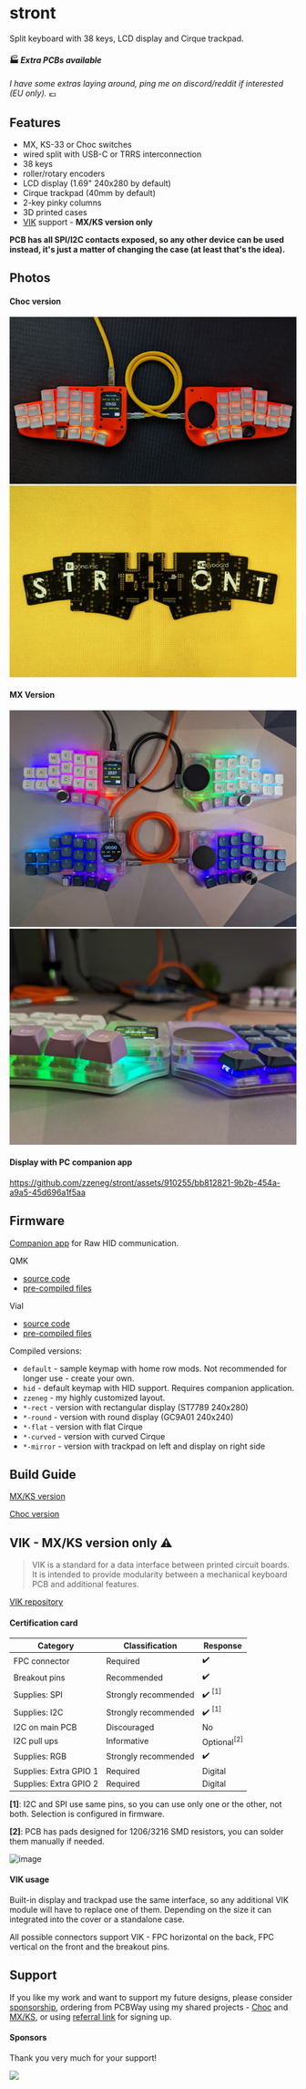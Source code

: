 # stront

Split keyboard with 38 keys, LCD display and Cirque trackpad.

####  🏭 _Extra PCBs available_ 
_I have some extras laying around, ping me on discord/reddit if interested (EU only)._ 💶

## Features

- MX, KS-33 or Choc switches
- wired split with USB-C or TRRS interconnection
- 38 keys
- roller/rotary encoders
- LCD display (1.69" 240x280 by default)
- Cirque trackpad (40mm by default)
- 2-key pinky columns
- 3D printed cases
- [VIK](https://github.com/sadekbaroudi/vik) support - **MX/KS version only**

**PCB has all SPI/I2C contacts exposed, so any other device can be used instead, it's just a matter of changing the case (at least that's the idea).**

## Photos

#### Choc version

![](./images/top.jpg)
![](./images/pcb.jpg)

#### MX Version

![](./images/mx.jpg)
![](./images/mx3.jpg)

#### Display with PC companion app

https://github.com/zzeneg/stront/assets/910255/bb812821-9b2b-454a-a9a5-45d696a1f5aa

## Firmware

[Companion app](https://github.com/zzeneg/qmk-hid-host) for Raw HID communication.

QMK

- [source code](https://github.com/zzeneg/qmk_firmware/tree/feature/stront/keyboards/stront)
- [pre-compiled files](./firmware/qmk/)

Vial

- [source code](https://github.com/zzeneg/vial-qmk/tree/feature/stront)
- [pre-compiled files](./firmware/vial/)

Compiled versions:

- `default` - sample keymap with home row mods. Not recommended for longer use - create your own.
- `hid` - default keymap with HID support. Requires companion application.
- `zzeneg` - my highly customized layout.
- `*-rect` - version with rectangular display (ST7789 240x280)
- `*-round` - version with round display (GC9A01 240x240)
- `*-flat` - version with flat Cirque
- `*-curved` - version with curved Cirque
- `*-mirror` - version with trackpad on left and display on right side

## Build Guide

[MX/KS version](./build-guide/mx/readme.md)

[Choc version](./build-guide/choc/readme.md)

## VIK - MX/KS version only ⚠️

> VIK is a standard for a data interface between printed circuit boards. It is intended to provide modularity between a mechanical keyboard PCB and additional features.

[VIK repository ](https://github.com/sadekbaroudi/vik)

#### Certification card

| Category               | Classification       | Response                          |
| ---------------------- | -------------------- | --------------------------------- |
| FPC connector          | Required             | :heavy_check_mark:                |
| Breakout pins          | Recommended          | :heavy_check_mark:                |
| Supplies: SPI          | Strongly recommended | :heavy_check_mark: <sup>[1]</sup> |
| Supplies: I2C          | Strongly recommended | :heavy_check_mark: <sup>[1]</sup> |
| I2C on main PCB        | Discouraged          | No                                |
| I2C pull ups           | Informative          | Optional<sup>[2]</sup>            |
| Supplies: RGB          | Strongly recommended | :heavy_check_mark:                |
| Supplies: Extra GPIO 1 | Required             | Digital                           |
| Supplies: Extra GPIO 2 | Required             | Digital                           |

**[1]**: I2C and SPI use same pins, so you can use only one or the other, not both. Selection is configured in firmware.

**[2]**: PCB has pads designed for 1206/3216 SMD resistors, you can solder them manually if needed.

![image](https://github.com/zzeneg/stront/assets/910255/4969cd8e-7a2b-40d1-b238-135fe3c2e75f)

#### VIK usage

Built-in display and trackpad use the same interface, so any additional VIK module will have to replace one of them. Depending on the size it can integrated into the cover or a standalone case.

All possible connectors support VIK - FPC horizontal on the back, FPC vertical on the front and the breakout pins.

## Support

If you like my work and want to support my future designs, please consider [sponsorship](https://github.com/sponsors/zzeneg), ordering from PCBWay using my shared projects - [Choc](https://www.pcbway.com/project/shareproject/Stront_low_profile_keyboard_85ec2664.html) and [MX/KS](https://www.pcbway.com/project/shareproject/Stront_MX_KS_33_keyboard_6a70e49a.html), or using [referral link](https://pcbway.com/g/3wpLAF) for signing up.

#### Sponsors

Thank you very much for your support!

<a href="https://shop.beekeeb.com" target="_blank"><img src="https://beekeeb.com/beekeeb-logo.png" align="left" width="200" ></a>
